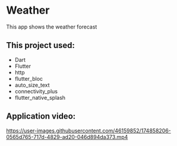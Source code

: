 # Weather

This app shows the weather forecast

## This project used:
- Dart
- Flutter
- http
- flutter_bloc
- auto_size_text
- connectivity_plus
- flutter_native_splash

## Application video:
https://user-images.githubusercontent.com/46159852/174858206-0565d765-717d-4829-ad20-046d894da373.mp4

